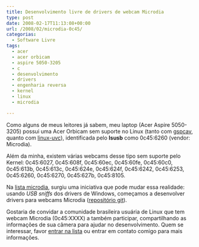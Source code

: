 ```yaml
---
title: Desenvolvimento livre de drivers de webcam Microdia
type: post
date: 2008-02-17T11:13:08+00:00
url: /2008/02/microdia-0c45/
categorias:
  - Software Livre
tags:
  - acer
  - acer orbicam
  - aspire 5050-3205
  - c
  - desenvolvimento
  - drivers
  - engenharia reversa
  - kernel
  - linux
  - microdia

---
```

Como alguns de meus leitores já sabem, meu laptop (Acer Aspire 5050-3205) possui uma Acer Orbicam sem suporte no Linux (tanto com [gspcav][1], quanto com [linux-uvc][2]), identificada pelo **lsusb** como 0c45:6260 (vendor: Microdia).

Além da minha, existem várias webcams desse tipo sem suporte pelo Kernel: 0c45:6027, 0c45:608f, 0c45:60ec, 0c45:60fe, 0c45:60c0, 0c45:613b, 0c45:613c, 0c45:624e, 0c45:624f, 0c45:6242, 0c45:6253, 0c45:6260, 0c45:6270, 0c45:627b, 0c45:8105.

Na [lista microdia][3], surgiu uma iniciativa que pode mudar essa realidade: usando _USB sniffs_ dos drivers de Windows, começamos a desenvolver drivers para webcams Microdia ([repositório git][4]).

Gostaria de convidar a comunidade brasileira usuária de Linux que tem webcam Microdia (0c45:XXXX) a também participar, compartilhando as informações de sua câmera para ajudar no desenvolvimento. Quem se interessar, favor [entrar na lista][3] ou entrar em contato comigo para mais informações.

 [1]: http://mxhaard.free.fr/download.html
 [2]: http://linux-uvc.berlios.de/
 [3]: http://groups.google.com/group/microdia/
 [4]: http://repo.or.cz/r/microdia.git/

